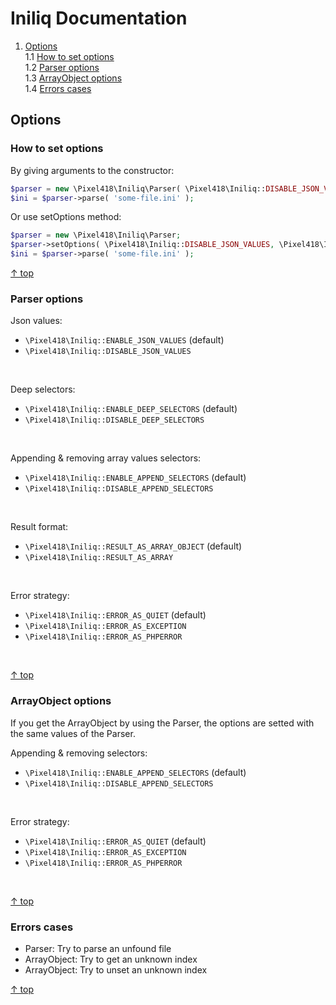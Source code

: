 Iniliq Documentation
====================

1. [Options](#options)  
1.1 [How to set options](#how-to-set-options)  
1.2 [Parser options](#parser-options)  
1.3 [ArrayObject options](#arrayobject-options)  
1.4 [Errors cases](#errors-cases)  


Options
-------

### How to set options

By giving arguments to the constructor:
```php
$parser = new \Pixel418\Iniliq\Parser( \Pixel418\Iniliq::DISABLE_JSON_VALUES, \Pixel418\Iniliq::DISABLE_DEEP_SELECTORS );
$ini = $parser->parse( 'some-file.ini' );
```

Or use setOptions method:
```php
$parser = new \Pixel418\Iniliq\Parser;
$parser->setOptions( \Pixel418\Iniliq::DISABLE_JSON_VALUES, \Pixel418\Iniliq::DISABLE_DEEP_SELECTORS );
$ini = $parser->parse( 'some-file.ini' );
```

[&uarr; top](#readme)


### Parser options

Json values:

* <code>\Pixel418\Iniliq::ENABLE_JSON_VALUES</code> (default)
* <code>\Pixel418\Iniliq::DISABLE_JSON_VALUES</code>
<br>

Deep selectors:

* <code>\Pixel418\Iniliq::ENABLE_DEEP_SELECTORS</code> (default)
* <code>\Pixel418\Iniliq::DISABLE_DEEP_SELECTORS</code>
<br> 

Appending & removing array values selectors:

* <code>\Pixel418\Iniliq::ENABLE_APPEND_SELECTORS</code> (default)
* <code>\Pixel418\Iniliq::DISABLE_APPEND_SELECTORS</code>
<br>

Result format:

* <code>\Pixel418\Iniliq::RESULT_AS_ARRAY_OBJECT</code> (default)
* <code>\Pixel418\Iniliq::RESULT_AS_ARRAY</code>
<br>

Error strategy:

* <code>\Pixel418\Iniliq::ERROR_AS_QUIET</code> (default)
* <code>\Pixel418\Iniliq::ERROR_AS_EXCEPTION</code>
* <code>\Pixel418\Iniliq::ERROR_AS_PHPERROR</code>
<br>

[&uarr; top](#readme)


### ArrayObject options

If you get the ArrayObject by using the Parser, the options are setted with the same values of the Parser.

Appending & removing selectors:

* <code>\Pixel418\Iniliq::ENABLE_APPEND_SELECTORS</code> (default)
* <code>\Pixel418\Iniliq::DISABLE_APPEND_SELECTORS</code>
<br>

Error strategy:

* <code>\Pixel418\Iniliq::ERROR_AS_QUIET</code> (default)
* <code>\Pixel418\Iniliq::ERROR_AS_EXCEPTION</code>
* <code>\Pixel418\Iniliq::ERROR_AS_PHPERROR</code>
<br>

[&uarr; top](#readme)


### Errors cases

 * Parser: Try to parse an unfound file 
 * ArrayObject: Try to get an unknown index
 * ArrayObject: Try to unset an unknown index

[&uarr; top](#readme)
